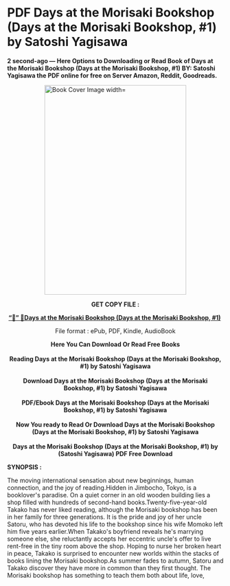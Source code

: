 # PDF Days at the Morisaki Bookshop (Days at the Morisaki Bookshop, #1) by Satoshi Yagisawa
<p><strong>2 second-ago &mdash; Here Options to Downloading or Read Book of Days at the Morisaki Bookshop (Days at the Morisaki Bookshop, #1) BY: Satoshi Yagisawa the PDF online for free on Server Amazon, Reddit, Goodreads.</strong></p><p><a href="https://educationsharingacademy.cloud/?book=0063278677"><img style="display: block; margin-left: auto; margin-right: auto;" src="https://i.gr-assets.com/images/S/compressed.photo.goodreads.com/books/1671208761l/62047992.jpg" alt="Book Cover Image width=" width="330" height="488" /></a></p><p style="text-align: center;"><strong>GET COPY FILE :</strong></p><p style="text-align: center;"><strong><a href="https://educationsharingacademy.cloud/?book=0063278677" target="_blank" rel="noopener">“📢” 🔗Days at the Morisaki Bookshop (Days at the Morisaki Bookshop, #1)</a>&nbsp;</strong></p><p style="text-align: center;">File format : ePub, PDF, Kindle, AudioBook</p><div style="text-align: center;"><strong>Here You Can Download Or Read Free Books</strong></div><div style="text-align: center;">&nbsp;</div><div style="text-align: center;"><strong>Reading Days at the Morisaki Bookshop (Days at the Morisaki Bookshop, #1) by Satoshi Yagisawa</strong></div><div style="text-align: center;">&nbsp;</div><div style="text-align: center;"><strong>Download Days at the Morisaki Bookshop (Days at the Morisaki Bookshop, #1) by Satoshi Yagisawa</strong></div><div style="text-align: center;">&nbsp;</div><div style="text-align: center;"><strong>PDF/Ebook Days at the Morisaki Bookshop (Days at the Morisaki Bookshop, #1) by Satoshi Yagisawa</strong></div><div style="text-align: center;">&nbsp;</div><div style="text-align: center;"><strong>Now You ready to Read Or Download Days at the Morisaki Bookshop (Days at the Morisaki Bookshop, #1) by Satoshi Yagisawa</strong></div><div style="text-align: center;">&nbsp;</div><div style="text-align: center;"><strong>Days at the Morisaki Bookshop (Days at the Morisaki Bookshop, #1) by (Satoshi Yagisawa) PDF Free Download</strong></div><p><strong>SYNOPSIS :</strong></p><p>The moving international sensation about new beginnings, human connection, and the joy of reading.Hidden in Jimbocho, Tokyo, is a booklover's paradise. On a quiet corner in an old wooden building lies a shop filled with hundreds of second-hand books.Twenty-five-year-old Takako has never liked reading, although the Morisaki bookshop has been in her family for three generations. It is the pride and joy of her uncle Satoru, who has devoted his life to the bookshop since his wife Momoko left him five years earlier.When Takako's boyfriend reveals he's marrying someone else, she reluctantly accepts her eccentric uncle's offer to live rent-free in the tiny room above the shop. Hoping to nurse her broken heart in peace, Takako is surprised to encounter new worlds within the stacks of books lining the Morisaki bookshop.As summer fades to autumn, Satoru and Takako discover they have more in common than they first thought. The Morisaki bookshop has something to teach them both about life, love, </p>
